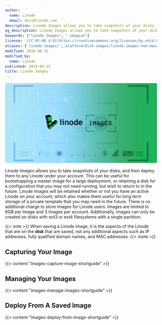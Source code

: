 ```yaml
---
author:
  name: Linode
  email: docs@linode.com
description: Linode Images allows you to take snapshots of your disks, and then deploy them to any Linode under your account. This can be useful for bootstrapping a master image for a large deployment, along with other use cases.
og_description: Linode Images allows you to take snapshots of your disks, and then deploy them to any Linode under your account. This can be useful for bootstrapping a master image for a large deployment, along with other use cases.
keywords: ["linode Images", " imagize"]
license: '[CC BY-ND 4.0](https://creativecommons.org/licenses/by-nd/4.0)'
aliases: ['linode-images/','platform/disk-images/linode-images-new-manager/','platform/disk-images/linode-images-classic-manager/','platform/linode-images/']
modified: 2018-08-22
modified_by:
  name: Linode
published: 2014-09-25
title: Linode Images
---
```


![Linode Images](linode-images.jpg)

*Linode Images* allows you to take snapshots of your disks, and then deploy them to any Linode under your account. This can be useful for bootstrapping a master image for a large deployment, or retaining a disk for a configuration that you may not need running, but wish to return to in the future. Linode Images will be retained whether or not you have an active Linode on your account, which also makes them useful for long term storage of a private template that you may need in the future. There is no additional charge to store Images for Linode users. Images are limited to 6GB per Image and 3 Images per account. Additionally, images can only be created on disks with ext3 or ext4 filesystems with a single partition.

{{< note >}}
When saving a Linode image, it is the aspects of the Linode that are on the **disk** that are saved, not any additional aspects such as IP addresses, fully qualified domain names, and MAC addresses.
{{< /note >}}

## Capturing Your Image

{{< content "images-capture-image-shortguide" >}}

## Managing Your Images

{{< content "images-manage-images-shortguide" >}}

## Deploy From A Saved Image

{{< content "images-deploy-from-image-shortguide" >}}
